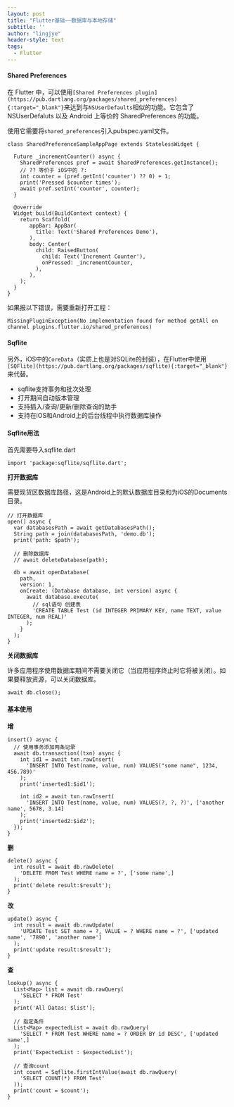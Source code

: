 ```yaml
---
layout: post
title: "Flutter基础——数据库与本地存储"
subtitle: ''
author: "lingjye"
header-style: text
tags:
  - Flutter
---
```


#### Shared Preferences

在 Flutter 中，可以使用`[Shared Preferences plugin](https://pub.dartlang.org/packages/shared_preferences){:target="_blank"}`来达到与`NSUserDefaults`相似的功能。它包含了 NSUserDefaluts 以及 Android 上等价的 SharedPreferences 的功能。

使用它需要将`shared_preferences`引入pubspec.yaml文件。

```
class SharedPreferenceSampleAppPage extends StatelessWidget {

  Future _incrementCounter() async {
    SharedPreferences pref = await SharedPreferences.getInstance();
    // ?? 等价于 iOS中的 ?: 
    int counter = (pref.getInt('counter') ?? 0) + 1;
    print('Pressed $counter times');
    await pref.setInt('counter', counter);
  }

  @override
  Widget build(BuildContext context) {
    return Scaffold(
       appBar: AppBar(
         title: Text('Shared Preferences Demo'),
       ),
       body: Center(
         child: RaisedButton(
           child: Text('Increment Counter'),
           onPressed: _incrementCounter,
         ),
       ),
    );
  }
}
```

如果报以下错误，需要重新打开工程：

```
MissingPluginException(No implementation found for method getAll on channel plugins.flutter.io/shared_preferences)
```

#### Sqflite

另外，iOS中的`CoreData`（实质上也是对SQLite的封装），在Flutter中使用`[SQFlite](https://pub.dartlang.org/packages/sqflite){:target="_blank"}`来代替。

* sqflite支持事务和批次处理
* 打开期间自动版本管理
* 支持插入/查询/更新/删除查询的助手
* 支持在iOS和Android上的后台线程中执行数据库操作

#### Sqflite用法

首先需要导入sqflite.dart

```
import 'package:sqflite/sqflite.dart';
```

**打开数据库**

需要现货区数据库路径，这是Android上的默认数据库目录和为iOS的Documents目录。

```
// 打开数据库
open() async {
  var databasesPath = await getDatabasesPath();
  String path = join(databasesPath, 'demo.db');
  print('path: $path');

  // 删除数据库
  // await deleteDatabase(path);

  db = await openDatabase(
    path,
    version: 1,
    onCreate: (Database database, int version) async {
      await database.execute(
        // sql语句 创建表
        'CREATE TABLE Test (id INTEGER PRIMARY KEY, name TEXT, value INTEGER, num REAL)'
      );
    }
  );
}
```

**关闭数据库**

许多应用程序使用数据库期间不需要关闭它（当应用程序终止时它将被关闭）。如果要释放资源，可以关闭数据库。

```
await db.close();
```

#### 基本使用

**增**

```
insert() async {
  // 使用事务添加两条记录
  await db.transaction((txn) async {
    int id1 = await txn.rawInsert(
      'INSERT INTO Test(name, value, num) VALUES("some name", 1234, 456.789)'
    );
    print('inserted1:$id1');
    
    int id2 = await txn.rawInsert(
      'INSERT INTO Test(name, value, num) VALUES(?, ?, ?)', ['another name', 5678, 3.14]
    );
    print('inserted2:$id2');
  });
}
```

**删**

```
delete() async {
  int result = await db.rawDelete(
    'DELETE FROM Test WHERE name = ?', ['some name',]
  );
  print('delete result:$result');
}
```

**改**

```
update() async {
  int result = await db.rawUpdate(
    'UPDATE Test SET name = ?, VALUE = ? WHERE name = ?', ['updated name', '7890', 'another name']
  );
  print('update result:$result');
}
```

**查**

```
lookup() async {
  List<Map> list = await db.rawQuery(
    'SELECT * FROM Test'
  );
  print('All Datas: $list');

  // 指定条件
  List<Map> expectedList = await db.rawQuery(
    'SELECT * FROM Test WHERE name = ? ORDER BY id DESC', ['updated name',]
  );
  print('ExpectedList : $expectedList');

  // 查询count
  int count = Sqflite.firstIntValue(await db.rawQuery(
    'SELECT COUNT(*) FROM Test'
  ));
  print('count = $count');
}
```

